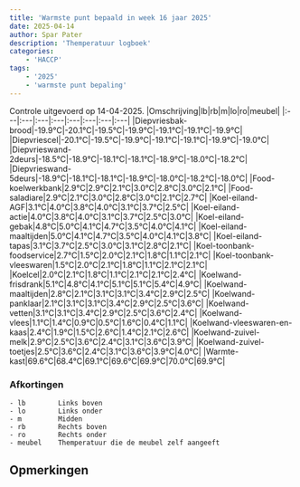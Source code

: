 ```yaml
---
title: 'Warmste punt bepaald in week 16 jaar 2025'
date: 2025-04-14
author: Spar Pater
description: 'Themperatuur logboek'
categories:
    - 'HACCP'
tags:
    - '2025'
    - 'warmste punt bepaling'
---
```

Controle uitgevoerd op 14-04-2025.
|Omschrijving|lb|rb|m|lo|ro|meubel|
|:---|:---|:---|:---|:---|:---|:---|:---|
|Diepvriesbak-brood|-19.9°C|-20.1°C|-19.5°C|-19.9°C|-19.1°C|-19.1°C|-19.9°C|
|Diepvriescel|-20.1°C|-19.5°C|-19.9°C|-19.1°C|-19.1°C|-19.9°C|-19.0°C|
|Diepvrieswand-2deurs|-18.5°C|-18.9°C|-18.1°C|-18.1°C|-18.9°C|-18.0°C|-18.2°C|
|Diepvrieswand-5deurs|-18.9°C|-18.1°C|-18.1°C|-18.9°C|-18.0°C|-18.2°C|-18.0°C|
|Food-koelwerkbank|2.9°C|2.9°C|2.1°C|3.0°C|2.8°C|3.0°C|2.1°C|
|Food-saladiare|2.9°C|2.1°C|3.0°C|2.8°C|3.0°C|2.1°C|2.7°C|
|Koel-eiland-AGF|3.1°C|4.0°C|3.8°C|4.0°C|3.1°C|3.7°C|2.5°C|
|Koel-eiland-actie|4.0°C|3.8°C|4.0°C|3.1°C|3.7°C|2.5°C|3.0°C|
|Koel-eiland-gebak|4.8°C|5.0°C|4.1°C|4.7°C|3.5°C|4.0°C|4.1°C|
|Koel-eiland-maaltijden|5.0°C|4.1°C|4.7°C|3.5°C|4.0°C|4.1°C|3.8°C|
|Koel-eiland-tapas|3.1°C|3.7°C|2.5°C|3.0°C|3.1°C|2.8°C|2.1°C|
|Koel-toonbank-foodservice|2.7°C|1.5°C|2.0°C|2.1°C|1.8°C|1.1°C|2.1°C|
|Koel-toonbank-vleeswaren|1.5°C|2.0°C|2.1°C|1.8°C|1.1°C|2.1°C|2.1°C|
|Koelcel|2.0°C|2.1°C|1.8°C|1.1°C|2.1°C|2.1°C|2.4°C|
|Koelwand-frisdrank|5.1°C|4.8°C|4.1°C|5.1°C|5.1°C|5.4°C|4.9°C|
|Koelwand-maaltijden|2.8°C|2.1°C|3.1°C|3.1°C|3.4°C|2.9°C|2.5°C|
|Koelwand-panklaar|2.1°C|3.1°C|3.1°C|3.4°C|2.9°C|2.5°C|3.6°C|
|Koelwand-vetten|3.1°C|3.1°C|3.4°C|2.9°C|2.5°C|3.6°C|2.4°C|
|Koelwand-vlees|1.1°C|1.4°C|0.9°C|0.5°C|1.6°C|0.4°C|1.1°C|
|Koelwand-vleeswaren-en-kaas|2.4°C|1.9°C|1.5°C|2.6°C|1.4°C|2.1°C|2.6°C|
|Koelwand-zuivel-melk|2.9°C|2.5°C|3.6°C|2.4°C|3.1°C|3.6°C|3.9°C|
|Koelwand-zuivel-toetjes|2.5°C|3.6°C|2.4°C|3.1°C|3.6°C|3.9°C|4.0°C|
|Warmte-kast|69.6°C|68.4°C|69.1°C|69.6°C|69.9°C|70.0°C|69.9°C|

### Afkortingen
    - lb        Links boven
    - lo        Links onder
    - m         Midden
    - rb        Rechts boven
    - ro        Rechts onder
    - meubel    Themperatuur die de meubel zelf aangeeft

## Opmerkingen


